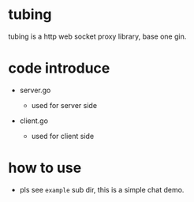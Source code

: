 # tubing
tubing is a http web socket proxy library, base one gin.

# code introduce
- server.go
  - used for server side

- client.go
  - used for client side
  
# how to use

- pls see `example` sub dir, this is a simple chat demo.